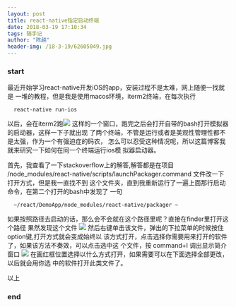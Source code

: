 ```yaml
---
layout: post
title: react-native指定启动终端
date: 2018-03-19 17:10:34
tags: 随手记
author: "陈越"
header-img: /18-3-19/62605049.jpg
---
```


### start
  最近开始学习react-native开发iOS的app，安装过程不是太难，网上随便一找就是
一堆的教程，但是我是使用macos环境，iterm2终端，在每次执行
```
  react-native run-ios
```
以后，会在iterm2跑![](http://p061xvmi7.bkt.clouddn.com//18-3-19/44532978.jpg)
这样的一个窗口，跑完之后会打开自带的bash打开模拟器的启动器，这样一下子就出现
了两个终端，不管是运行或者是美观性管理性都不是太强，作为一个有强迫症的码农，
怎么可以忍受这种情况呢，所以这篇博客我就来研究一下如何在同一个终端运行ios模
拟器启动器。

  首先，我查看了一下stackoverflow上的解答,解答都是在项目 /node_modules/react-native/scripts/launchPackager.command 文件改一下打开方式，但是我一直找不到
这个文件夹，直到我重新运行了一遍上面那行启动命令，在第二个打开的bash中发现了
一句
```
  ~/react/DemoApp/node_modules/react-native/packager ~
```
如果按照路径去启动的话，那么会不会就在这个路径里呢？直接在finder里打开这个路径
果然发现这个文件
![](http://p061xvmi7.bkt.clouddn.com//18-3-19/95331199.jpg)
然后右键单击该文件，弹出的下拉菜单的时候按住option键,打开方式就会变成始终以
该方式打开，点击选择你需要用来打开的软件了，如果该方法不奏效，可以点击选中这
个文件，按 command+I 调出显示简介窗口
![](http://p061xvmi7.bkt.clouddn.com//18-3-20/52230169.jpg)
在画红框位置选择以什么方式打开，如果需要可以在下面选择全部更改，以后就会用你选
中的软件打开此类文件了。

以上
### end
